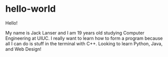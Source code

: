 # hello-world
Hello!

My name is Jack Lanser and I am 19 years old studying Computer Engineering at UIUC. I really want to learn how to form a 
program because all I can do is stuff in the terminal with C++. Looking to learn Python, Java, and Web Design!

